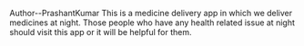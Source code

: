Author--PrashantKumar
This is a medicine delivery app in which we deliver medicines at night. Those people who have any health related issue at night should visit this app or it will be helpful for them.
